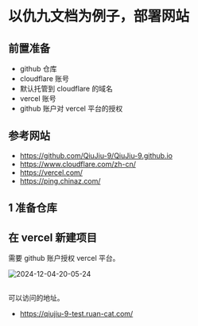 # 以仇九文档为例子，部署网站

## 前置准备

- github 仓库
- cloudflare 账号
- 默认托管到 cloudflare 的域名
- vercel 账号
- github 账户对 vercel 平台的授权

## 参考网站

- https://github.com/QiuJiu-9/QiuJiu-9.github.io
- https://www.cloudflare.com/zh-cn/
- https://vercel.com/
- https://ping.chinaz.com/

## 1 准备仓库

## 在 vercel 新建项目

需要 github 账户授权 vercel 平台。

![2024-12-04-20-05-24](https://cdn.jsdelivr.net/gh/ruan-cat/img-store/img/2024-12-04-20-05-24.png)

##

可以访问的地址。

- https://qiujiu-9-test.ruan-cat.com/

